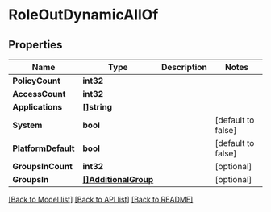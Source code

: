 # RoleOutDynamicAllOf

## Properties

Name | Type | Description | Notes
------------ | ------------- | ------------- | -------------
**PolicyCount** | **int32** |  | 
**AccessCount** | **int32** |  | 
**Applications** | **[]string** |  | 
**System** | **bool** |  | [default to false]
**PlatformDefault** | **bool** |  | [default to false]
**GroupsInCount** | **int32** |  | [optional] 
**GroupsIn** | [**[]AdditionalGroup**](AdditionalGroup.md) |  | [optional] 

[[Back to Model list]](../README.md#documentation-for-models) [[Back to API list]](../README.md#documentation-for-api-endpoints) [[Back to README]](../README.md)


